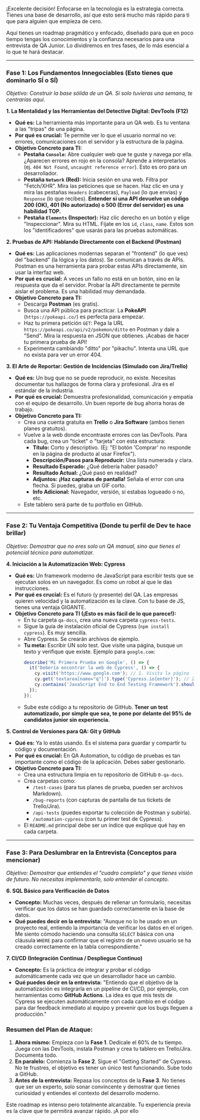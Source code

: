 ¡Excelente decisión! Enfocarse en la tecnología es la estrategia correcta. Tienes una base de desarrollo, así que esto será mucho más rápido para ti que para alguien que empieza de cero.

Aquí tienes un roadmap pragmático y enfocado, diseñado para que en poco tiempo tengas los conocimientos y la confianza necesarios para una entrevista de QA Junior. Lo dividiremos en tres fases, de lo más esencial a lo que te hará destacar.

---

### **Fase 1: Los Fundamentos Innegociables (Esto tienes que dominarlo SÍ o SÍ)**

*Objetivo: Construir la base sólida de un QA. Si solo tuvieras una semana, te centrarías aquí.*

**1. La Mentalidad y las Herramientas del Detective Digital: DevTools (F12)**
*   **Qué es:** La herramienta más importante para un QA web. Es tu ventana a las "tripas" de una página.
*   **Por qué es crucial:** Te permite ver lo que el usuario normal no ve: errores, comunicaciones con el servidor y la estructura de la página.
*   **Objetivo Concreto para TI:**
    *   **Pestaña `Console`:** Abre cualquier web que te guste y navega por ella. ¿Aparecen errores en rojo en la consola? Aprende a interpretarlos (ej. `404 Not Found`, `uncaught reference error`). Esto es oro para un desarrollador.
    *   **Pestaña `Network` (Red):** Inicia sesión en una web. Filtra por "Fetch/XHR". Mira las peticiones que se hacen. Haz clic en una y mira las pestañas `Headers` (cabeceras), `Payload` (lo que envías) y `Response` (lo que recibes). **Entender si una API devuelve un código 200 (OK), 401 (No autorizado) o 500 (Error del servidor) es una habilidad TOP.**
    *   **Pestaña `Elements` (Inspector):** Haz clic derecho en un botón y elige "Inspeccionar". Mira su HTML. Fíjate en los `id`, `class`, `name`. Estos son los "identificadores" que usarás para las pruebas automáticas.

**2. Pruebas de API: Hablando Directamente con el Backend (Postman)**
*   **Qué es:** Las aplicaciones modernas separan el "frontend" (lo que ves) del "backend" (la lógica y los datos). Se comunican a través de APIs. Postman es una herramienta para probar estas APIs directamente, sin usar la interfaz web.
*   **Por qué es crucial:** A veces un fallo no está en un botón, sino en la respuesta que da el servidor. Probar la API directamente te permite aislar el problema. Es una habilidad muy demandada.
*   **Objetivo Concreto para TI:**
    *   Descarga **Postman** (es gratis).
    *   Busca una API pública para practicar. La **PokeAPI** (`https://pokeapi.co/`) es perfecta para empezar.
    *   Haz tu primera petición `GET`: Pega la URL `https://pokeapi.co/api/v2/pokemon/ditto` en Postman y dale a "Send". Mira la respuesta en JSON que obtienes. ¡Acabas de hacer tu primera prueba de API!
    *   Experimenta cambiando "ditto" por "pikachu". Intenta una URL que no exista para ver un error 404.

**3. El Arte de Reportar: Gestión de Incidencias (Simulado con Jira/Trello)**
*   **Qué es:** Un bug que no se puede reproducir, no existe. Necesitas documentar tus hallazgos de forma clara y profesional. Jira es el estándar de la industria.
*   **Por qué es crucial:** Demuestra profesionalidad, comunicación y empatía con el equipo de desarrollo. Un buen reporte de bug ahorra horas de trabajo.
*   **Objetivo Concreto para TI:**
    *   Crea una cuenta gratuita en **Trello** o **Jira Software** (ambos tienen planes gratuitos).
    *   Vuelve a la web donde encontraste errores con las DevTools. Para cada bug, crea un "ticket" o "tarjeta" con esta estructura:
        *   **Título:** Corto y descriptivo. (Ej: "El botón 'Comprar' no responde en la página de producto al usar Firefox").
        *   **Descripción/Pasos para Reproducir:** Una lista numerada y clara.
        *   **Resultado Esperado:** ¿Qué debería haber pasado?
        *   **Resultado Actual:** ¿Qué pasó en realidad?
        *   **Adjuntos:** **¡Haz capturas de pantalla!** Señala el error con una flecha. Si puedes, graba un GIF corto.
        *   **Info Adicional:** Navegador, versión, si estabas logueado o no, etc.
    *   Este tablero será parte de tu portfolio en GitHub.

---

### **Fase 2: Tu Ventaja Competitiva (Donde tu perfil de Dev te hace brillar)**

*Objetivo: Demostrar que no eres solo un QA manual, sino que tienes el potencial técnico para automatizar.*

**4. Iniciación a la Automatización Web: Cypress**
*   **Qué es:** Un framework moderno de JavaScript para escribir tests que se ejecutan solos en un navegador. Es como un robot al que le das instrucciones.
*   **Por qué es crucial:** Es el futuro (y presente) del QA. Las empresas quieren velocidad y la automatización es la clave. Con tu base de JS, tienes una ventaja GIGANTE.
*   **Objetivo Concreto para TI (¡Esto es más fácil de lo que parece!):**
    *   En tu carpeta `qa-docs`, crea una nueva carpeta `cypress-tests`.
    *   Sigue la guía de instalación oficial de Cypress (`npm install cypress`). Es muy sencilla.
    *   Abre Cypress. Se crearán archivos de ejemplo.
    *   **Tu meta:** Escribir UN solo test. Que visite una página, busque un texto y verifique que existe. Ejemplo para `google.com`:
        ```javascript
        describe('Mi Primera Prueba en Google', () => {
          it('Debería encontrar la web de Cypress', () => {
            cy.visit('https://www.google.com'); // 1. Visita la página
            cy.get('textarea[name="q"]').type('Cypress.io{enter}'); // 2. Encuentra la barra de búsqueda y escribe "Cypress.io" + pulsa Enter
            cy.contains('JavaScript End to End Testing Framework').should('be.visible'); // 3. Verifica que en la página de resultados aparece este texto.
          });
        });
        ```
    *   Sube este código a tu repositorio de GitHub. **Tener un test automatizado, por simple que sea, te pone por delante del 95% de candidatos junior sin experiencia.**

**5. Control de Versiones para QA: Git y GitHub**
*   **Qué es:** Ya lo estás usando. Es el sistema para guardar y compartir tu código y documentación.
*   **Por qué es crucial:** En QA Automation, tu código de pruebas es tan importante como el código de la aplicación. Debes saber gestionarlo.
*   **Objetivo Concreto para TI:**
    *   Crea una estructura limpia en tu repositorio de GitHub `0-qa-docs`.
    *   Crea carpetas como:
        *   `/test-cases` (para tus planes de prueba, pueden ser archivos Markdown).
        *   `/bug-reports` (con capturas de pantalla de tus tickets de Trello/Jira).
        *   `/api-tests` (puedes exportar tu colección de Postman y subirla).
        *   `/automation-cypress` (con tu primer test de Cypress).
    *   El `README.md` principal debe ser un índice que explique qué hay en cada carpeta.

---

### **Fase 3: Para Deslumbrar en la Entrevista (Conceptos para mencionar)**

*Objetivo: Demostrar que entiendes el "cuadro completo" y que tienes visión de futuro. No necesitas implementarlo, solo entender el concepto.*

**6. SQL Básico para Verificación de Datos**
*   **Concepto:** Muchas veces, después de rellenar un formulario, necesitas verificar que los datos se han guardado correctamente en la base de datos.
*   **Qué puedes decir en la entrevista:** "Aunque no lo he usado en un proyecto real, entiendo la importancia de verificar los datos en el origen. Me siento cómodo haciendo una consulta `SELECT` básica con una cláusula `WHERE` para confirmar que el registro de un nuevo usuario se ha creado correctamente en la tabla correspondiente."

**7. CI/CD (Integración Continua / Despliegue Continuo)**
*   **Concepto:** Es la práctica de integrar y probar el código automáticamente cada vez que un desarrollador hace un cambio.
*   **Qué puedes decir en la entrevista:** "Entiendo que el objetivo de la automatización es integrarla en un pipeline de CI/CD, por ejemplo, con herramientas como **GitHub Actions**. La idea es que mis tests de Cypress se ejecuten automáticamente con cada cambio en el código para dar feedback inmediato al equipo y prevenir que los bugs lleguen a producción."

### **Resumen del Plan de Ataque:**

1.  **Ahora mismo:** Empieza con la **Fase 1**. Dedícale el 60% de tu tiempo. Juega con las DevTools, instala Postman y crea tu tablero en Trello/Jira. Documenta todo.
2.  **En paralelo:** Comienza la **Fase 2**. Sigue el "Getting Started" de Cypress. No te frustres, el objetivo es tener un único test funcionando. Sube todo a GitHub.
3.  **Antes de la entrevista:** Repasa los conceptos de la **Fase 3**. No tienes que ser un experto, solo sonar convincente y demostrar que tienes curiosidad y entiendes el contexto del desarrollo moderno.

Este roadmap es intenso pero totalmente alcanzable. Tu experiencia previa es la clave que te permitirá avanzar rápido. ¡A por ello
